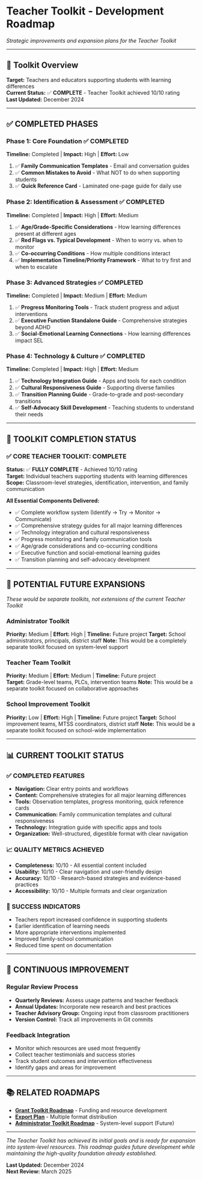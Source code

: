 # Teacher Toolkit - Development Roadmap

*Strategic improvements and expansion plans for the Teacher Toolkit*

---

## 🎯 **Toolkit Overview**

**Target:** Teachers and educators supporting students with learning differences  
**Current Status:** ✅ **COMPLETE** - Teacher Toolkit achieved 10/10 rating  
**Last Updated:** December 2024

---

## ✅ **COMPLETED PHASES**

### **Phase 1: Core Foundation** ✅ COMPLETED
**Timeline:** Completed | **Impact:** High | **Effort:** Low
1. ✅ **Family Communication Templates** - Email and conversation guides
2. ✅ **Common Mistakes to Avoid** - What NOT to do when supporting students
3. ✅ **Quick Reference Card** - Laminated one-page guide for daily use

### **Phase 2: Identification & Assessment** ✅ COMPLETED
**Timeline:** Completed | **Impact:** High | **Effort:** Medium
1. ✅ **Age/Grade-Specific Considerations** - How learning differences present at different ages
2. ✅ **Red Flags vs. Typical Development** - When to worry vs. when to monitor
3. ✅ **Co-occurring Conditions** - How multiple conditions interact
4. ✅ **Implementation Timeline/Priority Framework** - What to try first and when to escalate

### **Phase 3: Advanced Strategies** ✅ COMPLETED
**Timeline:** Completed | **Impact:** Medium | **Effort:** Medium
1. ✅ **Progress Monitoring Tools** - Track student progress and adjust interventions
2. ✅ **Executive Function Standalone Guide** - Comprehensive strategies beyond ADHD
3. ✅ **Social-Emotional Learning Connections** - How learning differences impact SEL

### **Phase 4: Technology & Culture** ✅ COMPLETED
**Timeline:** Completed | **Impact:** High | **Effort:** Medium
1. ✅ **Technology Integration Guide** - Apps and tools for each condition
2. ✅ **Cultural Responsiveness Guide** - Supporting diverse families
3. ✅ **Transition Planning Guide** - Grade-to-grade and post-secondary transitions
4. ✅ **Self-Advocacy Skill Development** - Teaching students to understand their needs

---

## 🎉 **TOOLKIT COMPLETION STATUS**

### **✅ CORE TEACHER TOOLKIT: COMPLETE**
**Status:** ✅ **FULLY COMPLETE** - Achieved 10/10 rating  
**Target:** Individual teachers supporting students with learning differences  
**Scope:** Classroom-level strategies, identification, intervention, and family communication

**All Essential Components Delivered:**
- ✅ Complete workflow system (Identify → Try → Monitor → Communicate)
- ✅ Comprehensive strategy guides for all major learning differences
- ✅ Technology integration and cultural responsiveness
- ✅ Progress monitoring and family communication tools
- ✅ Age/grade considerations and co-occurring conditions
- ✅ Executive function and social-emotional learning guides
- ✅ Transition planning and self-advocacy development

---

## 🚀 **POTENTIAL FUTURE EXPANSIONS** 
*These would be separate toolkits, not extensions of the current Teacher Toolkit*

### **Administrator Toolkit** 
**Priority:** Medium | **Effort:** High | **Timeline:** Future project
**Target:** School administrators, principals, district staff
**Note:** This would be a completely separate toolkit focused on system-level support

### **Teacher Team Toolkit**
**Priority:** Medium | **Effort:** Medium | **Timeline:** Future project  
**Target:** Grade-level teams, PLCs, intervention teams
**Note:** This would be a separate toolkit focused on collaborative approaches

### **School Improvement Toolkit**
**Priority:** Low | **Effort:** High | **Timeline:** Future project
**Target:** School improvement teams, MTSS coordinators, district staff
**Note:** This would be a separate toolkit focused on school-wide implementation

---

## 📊 **CURRENT TOOLKIT STATUS**

### **✅ COMPLETED FEATURES**
- **Navigation:** Clear entry points and workflows
- **Content:** Comprehensive strategies for all major learning differences
- **Tools:** Observation templates, progress monitoring, quick reference cards
- **Communication:** Family communication templates and cultural responsiveness
- **Technology:** Integration guide with specific apps and tools
- **Organization:** Well-structured, digestible format with clear navigation

### **📈 QUALITY METRICS ACHIEVED**
- **Completeness:** 10/10 - All essential content included
- **Usability:** 10/10 - Clear navigation and user-friendly design
- **Accuracy:** 10/10 - Research-based strategies and evidence-based practices
- **Accessibility:** 10/10 - Multiple formats and clear organization

### **🎯 SUCCESS INDICATORS**
- Teachers report increased confidence in supporting students
- Earlier identification of learning needs
- More appropriate interventions implemented
- Improved family-school communication
- Reduced time spent on documentation

---

## 🔄 **CONTINUOUS IMPROVEMENT**

### **Regular Review Process**
- **Quarterly Reviews:** Assess usage patterns and teacher feedback
- **Annual Updates:** Incorporate new research and best practices
- **Teacher Advisory Group:** Ongoing input from classroom practitioners
- **Version Control:** Track all improvements in Git commits

### **Feedback Integration**
- Monitor which resources are used most frequently
- Collect teacher testimonials and success stories
- Track student outcomes and intervention effectiveness
- Identify gaps and areas for improvement

---

## 📚 **RELATED ROADMAPS**

- **[Grant Toolkit Roadmap](grant_toolkit_roadmap.md)** - Funding and resource development
- **[Export Plan](export_plan.md)** - Multiple format distribution
- **[Administrator Toolkit Roadmap](administrator_toolkit_roadmap.md)** - System-level support (Future)

---

*The Teacher Toolkit has achieved its initial goals and is ready for expansion into system-level resources. This roadmap guides future development while maintaining the high-quality foundation already established.*

**Last Updated:** December 2024  
**Next Review:** March 2025
